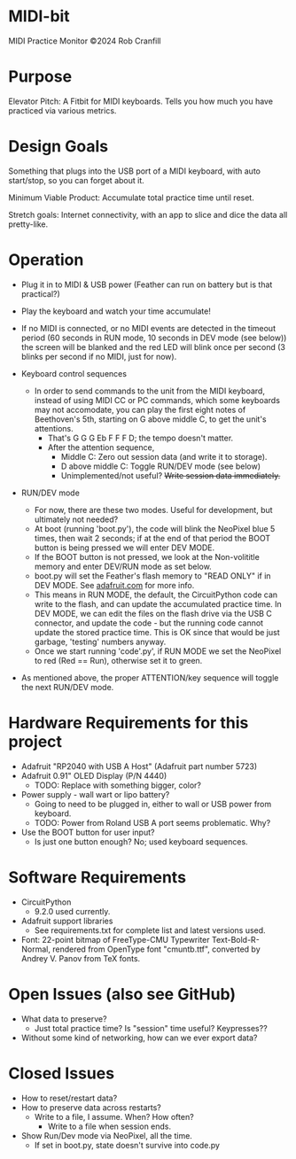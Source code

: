 # MIDI-bit
MIDI Practice Monitor
&copy;2024 Rob Cranfill

# Purpose
Elevator Pitch: A Fitbit for MIDI keyboards. Tells you how much you have practiced via various metrics.

# Design Goals
Something that plugs into the USB port of a MIDI keyboard, with auto start/stop, so you can forget about it.

Minimum Viable Product: Accumulate total practice time until reset.

Stretch goals: Internet connectivity, with an app to slice and dice the data all pretty-like.

# Operation
* Plug it in to MIDI & USB power (Feather can run on battery but is that practical?)
* Play the keyboard and watch your time accumulate!
* If no MIDI is connected, or no MIDI events are detected in the timeout period (60 seconds in RUN mode, 10 seconds in DEV mode (see below)) the screen will be blanked and the red LED will blink once per second (3 blinks per second if no MIDI, just for now).
* Keyboard control sequences
  * In order to send commands to the unit from the MIDI keyboard, instead of using MIDI CC or PC commands, which some keyboards may not accomodate, you can play the first eight notes of Beethoven's 5th, starting on G above middle C, to get the unit's attentions.
    * That's G G G Eb F F F D; the tempo doesn't matter.
    * After the attention sequence, 
      * Middle C: Zero out session data (and write it to storage).
      * D above middle C: Toggle RUN/DEV mode (see below)
      * Unimplemented/not useful? <strike>Write session data immediately.</strike>

* RUN/DEV mode
  * For now, there are these two modes. Useful for development, but ultimately not needed?
  * At boot (running 'boot.py'), the code will blink the NeoPixel blue 5 times, then wait 2 seconds; 
  if at the end of that period the BOOT button is being pressed we will enter DEV MODE.
  * If the BOOT button is not pressed, we look at the Non-volititle memory and enter DEV/RUN mode as set below.
  * boot.py will set the Feather's flash memory to "READ ONLY" if in DEV MODE.
  See [adafruit.com](https://learn.adafruit.com/circuitpython-essentials/circuitpython-storage) for more info.
  * This means in RUN MODE, the default, the CircuitPython code can write to the flash, and can update the accumulated practice time.
    In DEV MODE, we can edit the files on the flash drive via the USB C connector, and update the code - but the running code cannot update the stored practice time.
    This is OK since that would be just garbage, 'testing' numbers anyway.
  * Once we start running 'code'.py', if RUN MODE we set the NeoPixel to red (Red == Run), 
  otherwise set it to green.
 * As mentioned above, the proper ATTENTION/key sequence will toggle the next RUN/DEV mode.


# Hardware Requirements for this project
* Adafruit "RP2040 with USB A Host" (Adafruit part number 5723)
* Adafruit 0.91" OLED Display (P/N 4440)
  * TODO: Replace with something bigger, color?
* Power supply - wall wart or lipo battery?
  * Going to need to be plugged in, either to wall or USB power from keyboard.
  *  TODO: Power from Roland USB A port seems problematic. Why?
* Use the BOOT button for user input?
  * Is just one button enough? No; used keyboard sequences.


# Software Requirements
* CircuitPython
  * 9.2.0 used currently.
* Adafruit support libraries
  * See requirements.txt for complete list and latest versions used.
* Font: 22-point bitmap of FreeType-CMU Typewriter Text-Bold-R-Normal, rendered from OpenType font "cmuntb.ttf", converted by Andrey V. Panov from TeX fonts.


# Open Issues (also see GitHub)
* What data to preserve?
  * Just total practice time? Is "session" time useful? Keypresses??
* Without some kind of networking, how can we ever export data?

# Closed Issues
* How to reset/restart data?
* How to preserve data across restarts?
   * Write to a file, I assume. When? How often?
      * Write to a file when session ends.
* Show Run/Dev mode via NeoPixel, all the time.
  * If set in boot.py, state doesn't survive into code.py

